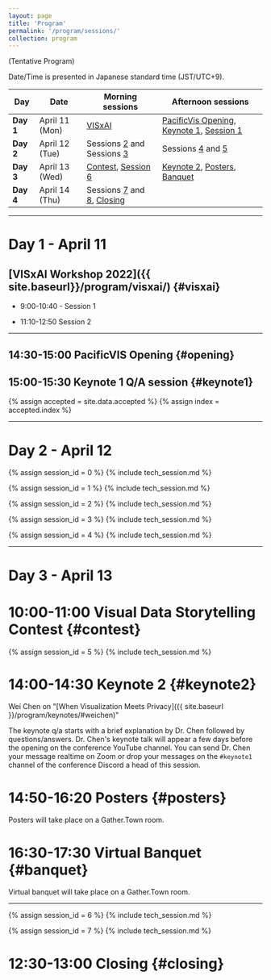 ```yaml
---
layout: page
title: 'Program'
permalink: '/program/sessions/'
collection: program
---
```


(Tentative Program)

<span class="notice">Date/Time is presented in Japanese standard time (JST/UTC+9).</span>

| Day | Date | Morning sessions | Afternoon sessions |
----- | -------------- | -------------------- | -------------------- |
| **Day 1** | April 11 (Mon) | [VISxAI](#visxai) | [PacificVis Opening](#opening), [Keynote 1](#keynote1), [Session 1](#session1)
| **Day 2** | April 12 (Tue) | Sessions [2](#session2) and Sessions [3](#session3) | Sessions [4](#session4) and [5](#session5)
| **Day 3** | April 13 (Wed) | [Contest](#contest), [Session 6](#session6) | [Keynote 2](#keynote2), [Posters](#posters), [Banquet](#banquet)
| **Day 4** | April 14 (Thu) | Sessions [7](#session7) and [8](#session8), [Closing](#closing)

---

# Day 1 - April 11

## [VISxAI Workshop 2022]({{ site.baseurl}}/program/visxai/) {#visxai}

- 9:00-10:40 - Session 1

- 11:10-12:50 Session 2

---
## 14:30-15:00 PacificVIS Opening {#opening}

## 15:00-15:30 Keynote 1 Q/A session {#keynote1}


{% assign accepted = site.data.accepted %}
{% assign index = accepted.index %}

---
# Day 2 - April 12

{% assign session_id = 0 %}
{% include tech_session.md %}

{% assign session_id = 1 %}
{% include tech_session.md %}

{% assign session_id = 2 %}
{% include tech_session.md %}

{% assign session_id = 3 %}
{% include tech_session.md %}

{% assign session_id = 4 %}
{% include tech_session.md %}

---
# Day 3 - April 13

# 10:00-11:00 Visual Data Storytelling Contest {#contest}

{% assign session_id = 5 %}
{% include tech_session.md %}

# 14:00-14:30 Keynote 2 {#keynote2}

Wei Chen on "[When Visualization Meets Privacy]({{ site.baseurl }}/program/keynotes/#weichen)"

<span class="notice">The keynote q/a starts with a brief explanation by Dr. Chen followed by questions/answers.  Dr. Chen's keynote talk will appear a few days before the opening on the conference YouTube channel.  You can send Dr. Chen your message realtime on Zoom or drop your messages on the `#keynote1` channel of the conference Discord a head of this session.

# 14:50-16:20 Posters {#posters}

Posters will take place on a Gather.Town room.

# 16:30-17:30 Virtual Banquet {#banquet}

Virtual banquet will take place on a Gather.Town room.

---
{% assign session_id = 6 %}
{% include tech_session.md %}

{% assign session_id = 7 %}
{% include tech_session.md %}

# 12:30-13:00 Closing {#closing}
